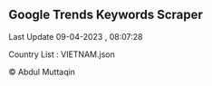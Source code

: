 

## Google Trends Keywords Scraper 
 
Last Update 09-04-2023 , 08:07:28

Country List :
VIETNAM.json



© Abdul Muttaqin 
